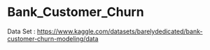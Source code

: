 # Bank_Customer_Churn

Data Set : https://www.kaggle.com/datasets/barelydedicated/bank-customer-churn-modeling/data
 

